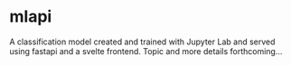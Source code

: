 # mlapi

A classification model created and trained with Jupyter Lab and served using fastapi and a svelte frontend.
Topic and more details forthcoming...
